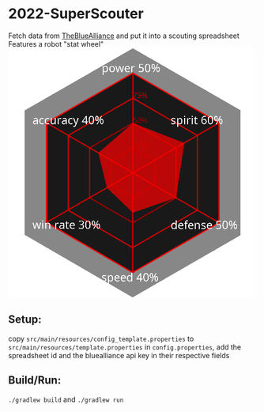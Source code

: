 # 2022-SuperScouter
Fetch data from [TheBlueAlliance](https://thebluealliance.com) and put it into a scouting spreadsheet
Features a robot "stat wheel"
![image: mr stark I don't feel so good](https://github.com/Team4159/2022-SuperScouter/blob/master/exampleWheel.png?raw=true)

## Setup:
copy `src/main/resources/config_template.properties` to `src/main/resources/template.properties`
in `config.properties`, add the spreadsheet id and the bluealliance api key in their respective fields

## Build/Run:
`./gradlew build` and `./gradlew run`
